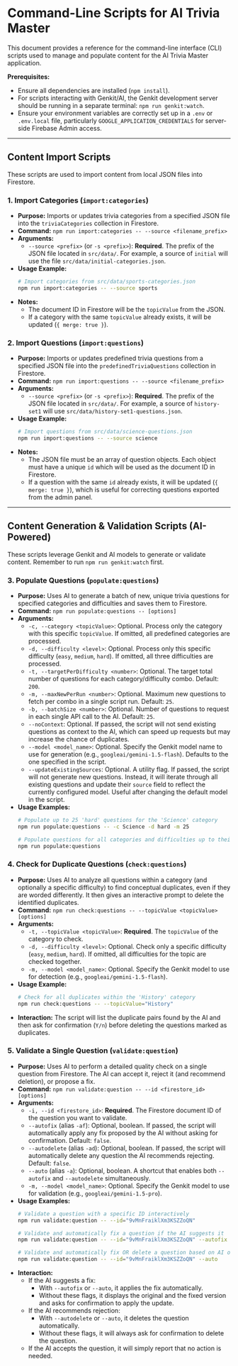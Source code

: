 # Command-Line Scripts for AI Trivia Master

This document provides a reference for the command-line interface (CLI) scripts used to manage and populate content for the AI Trivia Master application.

**Prerequisites:**
- Ensure all dependencies are installed (`npm install`).
- For scripts interacting with Genkit/AI, the Genkit development server should be running in a separate terminal: `npm run genkit:watch`.
- Ensure your environment variables are correctly set up in a `.env` or `.env.local` file, particularly `GOOGLE_APPLICATION_CREDENTIALS` for server-side Firebase Admin access.

---

## Content Import Scripts

These scripts are used to import content from local JSON files into Firestore.

### 1. Import Categories (`import:categories`)

- **Purpose:** Imports or updates trivia categories from a specified JSON file into the `triviaCategories` collection in Firestore.
- **Command:** `npm run import:categories -- --source <filename_prefix>`
- **Arguments:**
    - `--source <prefix>` (or `-s <prefix>`): **Required**. The prefix of the JSON file located in `src/data/`. For example, a source of `initial` will use the file `src/data/initial-categories.json`.
- **Usage Example:**
  ```bash
  # Import categories from src/data/sports-categories.json
  npm run import:categories -- --source sports
  ```
- **Notes:**
    - The document ID in Firestore will be the `topicValue` from the JSON.
    - If a category with the same `topicValue` already exists, it will be updated (`{ merge: true }`).

### 2. Import Questions (`import:questions`)

- **Purpose:** Imports or updates predefined trivia questions from a specified JSON file into the `predefinedTriviaQuestions` collection in Firestore.
- **Command:** `npm run import:questions -- --source <filename_prefix>`
- **Arguments:**
    - `--source <prefix>` (or `-s <prefix>`): **Required**. The prefix of the JSON file located in `src/data/`. For example, a source of `history-set1` will use `src/data/history-set1-questions.json`.
- **Usage Example:**
  ```bash
  # Import questions from src/data/science-questions.json
  npm run import:questions -- --source science
  ```
- **Notes:**
    - The JSON file must be an array of question objects. Each object must have a unique `id` which will be used as the document ID in Firestore.
    - If a question with the same `id` already exists, it will be updated (`{ merge: true }`), which is useful for correcting questions exported from the admin panel.

---

## Content Generation & Validation Scripts (AI-Powered)

These scripts leverage Genkit and AI models to generate or validate content. Remember to run `npm run genkit:watch` first.

### 3. Populate Questions (`populate:questions`)

- **Purpose:** Uses AI to generate a batch of new, unique trivia questions for specified categories and difficulties and saves them to Firestore.
- **Command:** `npm run populate:questions -- [options]`
- **Arguments:**
    - `-c, --category <topicValue>`: Optional. Process only the category with this specific `topicValue`. If omitted, all predefined categories are processed.
    - `-d, --difficulty <level>`: Optional. Process only this specific difficulty (`easy`, `medium`, `hard`). If omitted, all three difficulties are processed.
    - `-t, --targetPerDifficulty <number>`: Optional. The target total number of questions for each category/difficulty combo. Default: `200`.
    - `-m, --maxNewPerRun <number>`: Optional. Maximum new questions to fetch per combo in a single script run. Default: `25`.
    - `-b, --batchSize <number>`: Optional. Number of questions to request in each single API call to the AI. Default: `25`.
    - `--noContext`: Optional. If passed, the script will not send existing questions as context to the AI, which can speed up requests but may increase the chance of duplicates.
    - `--model <model_name>`: Optional. Specify the Genkit model name to use for generation (e.g., `googleai/gemini-1.5-flash`). Defaults to the one specified in the script.
    - `--updateExistingSources`: Optional. A utility flag. If passed, the script will not generate new questions. Instead, it will iterate through all existing questions and update their `source` field to reflect the currently configured model. Useful after changing the default model in the script.
- **Usage Examples:**
  ```bash
  # Populate up to 25 'hard' questions for the 'Science' category
  npm run populate:questions -- -c Science -d hard -m 25

  # Populate questions for all categories and difficulties up to their targets
  npm run populate:questions
  ```

### 4. Check for Duplicate Questions (`check:questions`)

- **Purpose:** Uses AI to analyze all questions within a category (and optionally a specific difficulty) to find conceptual duplicates, even if they are worded differently. It then gives an interactive prompt to delete the identified duplicates.
- **Command:** `npm run check:questions -- --topicValue <topicValue> [options]`
- **Arguments:**
    - `-t, --topicValue <topicValue>`: **Required**. The `topicValue` of the category to check.
    - `-d, --difficulty <level>`: Optional. Check only a specific difficulty (`easy`, `medium`, `hard`). If omitted, all difficulties for the topic are checked together.
    - `-m, --model <model_name>`: Optional. Specify the Genkit model to use for detection (e.g., `googleai/gemini-1.5-flash`).
- **Usage Example:**
  ```bash
  # Check for all duplicates within the 'History' category
  npm run check:questions -- --topicValue="History"
  ```
- **Interaction:** The script will list the duplicate pairs found by the AI and then ask for confirmation (`Y/n`) before deleting the questions marked as duplicates.

### 5. Validate a Single Question (`validate:question`)

- **Purpose:** Uses AI to perform a detailed quality check on a single question from Firestore. The AI can accept it, reject it (and recommend deletion), or propose a fix.
- **Command:** `npm run validate:question -- --id <firestore_id> [options]`
- **Arguments:**
    - `-i, --id <firestore_id>`: **Required**. The Firestore document ID of the question you want to validate.
    - `--autofix` (alias `-af`): Optional, boolean. If passed, the script will automatically apply any fix proposed by the AI without asking for confirmation. Default: `false`.
    - `--autodelete` (alias `-ad`): Optional, boolean. If passed, the script will automatically delete any question the AI recommends rejecting. Default: `false`.
    - `--auto` (alias `-a`): Optional, boolean. A shortcut that enables both `--autofix` and `--autodelete` simultaneously.
    - `-m, --model <model_name>`: Optional. Specify the Genkit model to use for validation (e.g., `googleai/gemini-1.5-pro`).
- **Usage Examples:**
  ```bash
  # Validate a question with a specific ID interactively
  npm run validate:question -- --id="9vMnFraiklXm3KSZZoQN"

  # Validate and automatically fix a question if the AI suggests it
  npm run validate:question -- --id="9vMnFraiklXm3KSZZoQN" --autofix

  # Validate and automatically fix OR delete a question based on AI output
  npm run validate:question -- --id="9vMnFraiklXm3KSZZoQN" --auto
  ```
- **Interaction:**
    - If the AI suggests a fix:
        - With `--autofix` or `--auto`, it applies the fix automatically.
        - Without these flags, it displays the original and the fixed version and asks for confirmation to apply the update.
    - If the AI recommends rejection:
        - With `--autodelete` or `--auto`, it deletes the question automatically.
        - Without these flags, it will always ask for confirmation to delete the question.
    - If the AI accepts the question, it will simply report that no action is needed.
